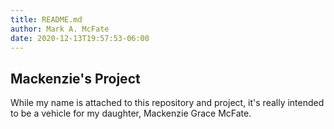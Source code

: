 ```yaml
---
title: README.md
author: Mark A. McFate
date: 2020-12-13T19:57:53-06:00
---
```




## Mackenzie's Project
While my name is attached to this repository and project, it's really intended to be a vehicle for my daughter, Mackenzie Grace McFate.
